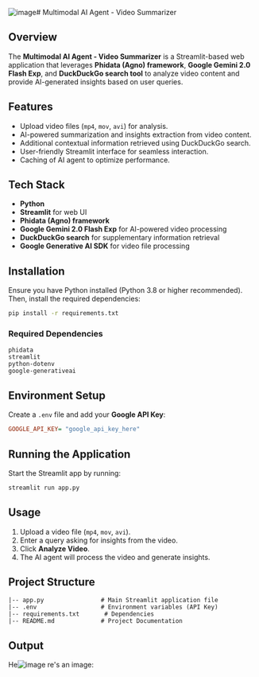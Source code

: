 ![image](https://github.com/user-attachments/assets/f9df1d98-1300-4145-ab3d-81066dffd90c)# Multimodal AI Agent - Video Summarizer

## Overview

The **Multimodal AI Agent - Video Summarizer** is a Streamlit-based web application that leverages **Phidata (Agno) framework**, **Google Gemini 2.0 Flash Exp**, and **DuckDuckGo search tool** to analyze video content and provide AI-generated insights based on user queries.

## Features

- Upload video files (`mp4`, `mov`, `avi`) for analysis.
- AI-powered summarization and insights extraction from video content.
- Additional contextual information retrieved using DuckDuckGo search.
- User-friendly Streamlit interface for seamless interaction.
- Caching of AI agent to optimize performance.

## Tech Stack

- **Python**
- **Streamlit** for web UI
- **Phidata (Agno) framework**
- **Google Gemini 2.0 Flash Exp** for AI-powered video processing
- **DuckDuckGo search** for supplementary information retrieval
- **Google Generative AI SDK** for video file processing

## Installation

Ensure you have Python installed (Python 3.8 or higher recommended). Then, install the required dependencies:

```bash
pip install -r requirements.txt
```

### Required Dependencies

```
phidata
streamlit
python-dotenv
google-generativeai
```

## Environment Setup

Create a `.env` file and add your **Google API Key**:

```ini
GOOGLE_API_KEY= "google_api_key_here" 
```

## Running the Application

Start the Streamlit app by running:

```bash
streamlit run app.py
```

## Usage

1. Upload a video file (`mp4`, `mov`, `avi`).
2. Enter a query asking for insights from the video.
3. Click **Analyze Video**.
4. The AI agent will process the video and generate insights.

## Project Structure

```
|-- app.py                # Main Streamlit application file
|-- .env                  # Environment variables (API Key)
|-- requirements.txt       # Dependencies
|-- README.md             # Project Documentation
```

## Output
He![image](https://github.com/user-attachments/assets/fb0a1150-ab80-4674-bd70-9b2524c03786)
re's an image:

